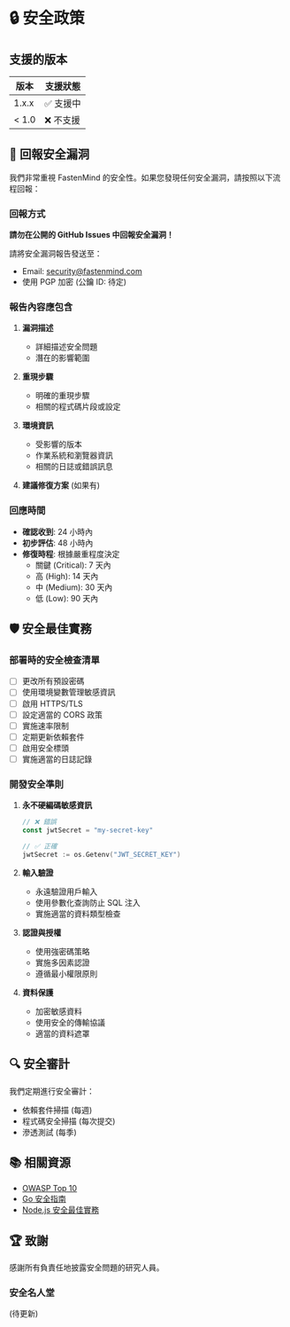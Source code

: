 # 🔒 安全政策

## 支援的版本

| 版本 | 支援狀態 |
| --- | --- |
| 1.x.x | ✅ 支援中 |
| < 1.0 | ❌ 不支援 |

## 🚨 回報安全漏洞

我們非常重視 FastenMind 的安全性。如果您發現任何安全漏洞，請按照以下流程回報：

### 回報方式

**請勿在公開的 GitHub Issues 中回報安全漏洞！**

請將安全漏洞報告發送至：
- Email: security@fastenmind.com
- 使用 PGP 加密 (公鑰 ID: 待定)

### 報告內容應包含

1. **漏洞描述**
   - 詳細描述安全問題
   - 潛在的影響範圍

2. **重現步驟**
   - 明確的重現步驟
   - 相關的程式碼片段或設定

3. **環境資訊**
   - 受影響的版本
   - 作業系統和瀏覽器資訊
   - 相關的日誌或錯誤訊息

4. **建議修復方案** (如果有)

### 回應時間

- **確認收到**: 24 小時內
- **初步評估**: 48 小時內
- **修復時程**: 根據嚴重程度決定
  - 關鍵 (Critical): 7 天內
  - 高 (High): 14 天內
  - 中 (Medium): 30 天內
  - 低 (Low): 90 天內

## 🛡️ 安全最佳實務

### 部署時的安全檢查清單

- [ ] 更改所有預設密碼
- [ ] 使用環境變數管理敏感資訊
- [ ] 啟用 HTTPS/TLS
- [ ] 設定適當的 CORS 政策
- [ ] 實施速率限制
- [ ] 定期更新依賴套件
- [ ] 啟用安全標頭
- [ ] 實施適當的日誌記錄

### 開發安全準則

1. **永不硬編碼敏感資訊**
   ```go
   // ❌ 錯誤
   const jwtSecret = "my-secret-key"
   
   // ✅ 正確
   jwtSecret := os.Getenv("JWT_SECRET_KEY")
   ```

2. **輸入驗證**
   - 永遠驗證用戶輸入
   - 使用參數化查詢防止 SQL 注入
   - 實施適當的資料類型檢查

3. **認證與授權**
   - 使用強密碼策略
   - 實施多因素認證
   - 遵循最小權限原則

4. **資料保護**
   - 加密敏感資料
   - 使用安全的傳輸協議
   - 適當的資料遮罩

## 🔍 安全審計

我們定期進行安全審計：
- 依賴套件掃描 (每週)
- 程式碼安全掃描 (每次提交)
- 滲透測試 (每季)

## 📚 相關資源

- [OWASP Top 10](https://owasp.org/www-project-top-ten/)
- [Go 安全指南](https://golang.org/doc/security)
- [Node.js 安全最佳實務](https://nodejs.org/en/docs/guides/security/)

## 🏆 致謝

感謝所有負責任地披露安全問題的研究人員。

### 安全名人堂
(待更新)